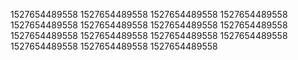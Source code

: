 1527654489558
1527654489558
1527654489558
1527654489558
1527654489558
1527654489558
1527654489558
1527654489558
1527654489558
1527654489558
1527654489558
1527654489558
1527654489558
1527654489558
1527654489558